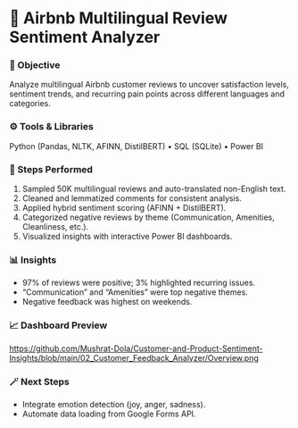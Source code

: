 # 💬 Airbnb Multilingual Review Sentiment Analyzer

### 🧭 Objective
Analyze multilingual Airbnb customer reviews to uncover satisfaction levels, sentiment trends, and recurring pain points across different languages and categories.

### ⚙️ Tools & Libraries
Python (Pandas, NLTK, AFINN, DistilBERT) • SQL (SQLite) • Power BI

### 🧠 Steps Performed
1. Sampled 50K multilingual reviews and auto-translated non-English text.
2. Cleaned and lemmatized comments for consistent analysis.
3. Applied hybrid sentiment scoring (AFINN + DistilBERT).
4. Categorized negative reviews by theme (Communication, Amenities, Cleanliness, etc.).
5. Visualized insights with interactive Power BI dashboards.

### 📊 Insights
- 97% of reviews were positive; 3% highlighted recurring issues.
- “Communication” and “Amenities” were top negative themes.
- Negative feedback was highest on weekends.

### 📈 Dashboard Preview
https://github.com/Mushrat-Dola/Customer-and-Product-Sentiment-Insights/blob/main/02_Customer_Feedback_Analyzer/Overview.png

### 🪄 Next Steps
- Integrate emotion detection (joy, anger, sadness).  
- Automate data loading from Google Forms API.
